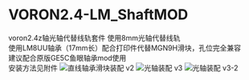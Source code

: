 # VORON2.4-LM_ShaftMOD
voron2.4z轴光轴代替线轨套件
使用8mm光轴代替线轨  
使用LM8UU轴承（17mm长）配合打印件代替MGN9H滑块，孔位完全兼容  
建议配合原版GE5C鱼眼轴承mod使用  
安装方法见附件
![直线轴承滑块装配 v2](https://user-images.githubusercontent.com/104925289/174529760-7e463b31-dbd9-4590-8a6b-e6f02b879ed2.png)
![光轴装配 v3](https://user-images.githubusercontent.com/104925289/174529770-8796e1fe-4fc6-4081-9ceb-5c60f836803e.png)
![光轴装配 v3-2](https://user-images.githubusercontent.com/104925289/174529775-ea04a078-5e44-47dc-a9e8-a6c45790235b.png)

